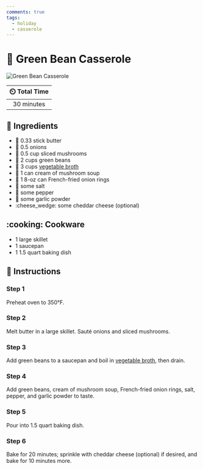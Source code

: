 ```yaml
---
comments: true
tags:
  - holiday
  - casserole
---
```

# :cucumber: Green Bean Casserole

![Green Bean Casserole](../assets/images/green-bean-casserole.jpg)

| :timer_clock: Total Time |
|:-----------------------: |
| 30 minutes |

## :salt: Ingredients

- :butter: 0.33 stick butter
- :onion: 0.5 onions
- :mushroom: 0.5 cup sliced mushrooms
- :cucumber: 2 cups green beans
- :stew: 3 cups [vegetable broth][1]
- :mushroom: 1 can cream of mushroom soup
- :onion: 1 8-oz can French-fried onion rings
- :salt: some salt
- :salt: some pepper
- :garlic: some garlic powder
- :cheese_wedge: some cheddar cheese (optional)

## :cooking: Cookware

- 1 large skillet
- 1 saucepan
- 1 1.5 quart baking dish

## :pencil: Instructions

### Step 1

Preheat oven to 350°F.

### Step 2

Melt butter in a large skillet. Sauté onions and sliced mushrooms.

### Step 3

Add green beans to a saucepan and boil in [vegetable broth][1], then drain.

### Step 4

Add green beans, cream of mushroom soup, French-fried onion rings, salt, pepper, and garlic powder to taste.

### Step 5

Pour into 1.5 quart baking dish.

### Step 6

Bake for 20 minutes; sprinkle with cheddar cheese (optional) if desired, and bake for 10 minutes more.

[1]: <../ingredients/vegetable-broth.md>
